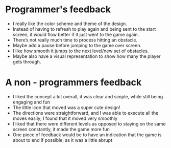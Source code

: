 # Programmer's feedback

- I really like the color scheme and theme of the design.
- Instead of having to refresh to play again and being sent to the start screen, it would flow better if it just went to the game again.
- There’s not really much time to process hitting an obstacle. 
- Maybe add a pause before jumping to the game over screen.
- I like how smooth it jumps to the next level/new set of obstacles. 
- Maybe also have a visual representation to show how many the player gets through.



# A non - programmers feedback

- I liked the concept a lot overall, it was clear and simple, while still being engaging and fun
- The little icon that moved was a super cute design!
- The directions were straightforward, and I was able to execute all the moves easily; I found that it moved very smoothly
- I liked that there were different levels as opposed to staying on the same screen constantly, it made the game more fun
- One piece of feedback would be to have an indication that the game is about to end if possible, as it was a little abrupt
